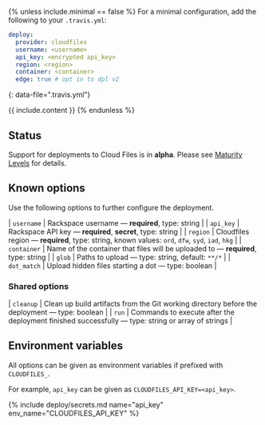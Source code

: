 {% unless include.minimal == false %}
For a minimal configuration, add the following to your `.travis.yml`:

```yaml
deploy:
  provider: cloudfiles
  username: <username>
  api_key: <encrypted api_key>
  region: <region>
  container: <container>
  edge: true # opt in to dpl v2
```
{: data-file=".travis.yml"}



{{ include.content }}
{% endunless %}

## Status

Support for deployments to Cloud Files is in **alpha**. Please see [Maturity Levels](/user/deployment-v2#maturity-levels) for details.
## Known options

Use the following options to further configure the deployment.

| `username` | Rackspace username &mdash; **required**, type: string |
| `api_key` | Rackspace API key &mdash; **required**, **secret**, type: string |
| `region` | Cloudfiles region &mdash; **required**, type: string, known values: `ord`, `dfw`, `syd`, `iad`, `hkg` |
| `container` | Name of the container that files will be uploaded to &mdash; **required**, type: string |
| `glob` | Paths to upload &mdash; type: string, default: `**/*` |
| `dot_match` | Upload hidden files starting a dot &mdash; type: boolean |

### Shared options

| `cleanup` | Clean up build artifacts from the Git working directory before the deployment &mdash; type: boolean |
| `run` | Commands to execute after the deployment finished successfully &mdash; type: string or array of strings |

## Environment variables

All options can be given as environment variables if prefixed with `CLOUDFILES_`.

For example, `api_key` can be given as `CLOUDFILES_API_KEY=<api_key>`.

{% include deploy/secrets.md name="api_key" env_name="CLOUDFILES_API_KEY" %}